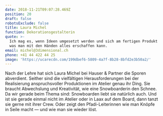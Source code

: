```yaml
---
date: 2018-11-21T09:07:28.469Z
position: 20
draft: false
robotsExclude: false
title: Laura Michel
function: Dekorationsgestalterin
quote: >-
  Ich mag es, wenn Ideen umgesetzt werden und sich am fertigen Produkt zeigt,
  was man mit den Händen alles erschaffen kann.
email: michel@3dimensional.ch
phone: +41 44 422 44 25
image: 'https://ucarecdn.com/199dbef6-5809-4a7f-8b28-8bfd2e3b50a2/'
---
```

Nach der Lehre hat sich Laura Michel bei Hauser & Partner die Sporen abverdient. Seither sind die vielfältigen Herausforderungen bei der Realisierung anspruchsvoller Produktionen im Atelier genau ihr Ding. Sie braucht Abwechslung und Kreativität, wie eine Snowboarderin den Schnee. Da wir gerade beim Thema sind: Snowboarden liebt sie natürlich auch. Und ist sie gerade einmal nicht im Atelier oder in Laax auf dem Board, dann tanzt sie gerne mit ihrer Crew. Oder zeigt den Pfadi-Leiterinnen wie man Knöpfe in Seile macht — und wie man sie wieder löst.
